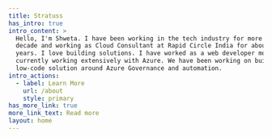 ```yaml
---
title: Stratuss
has_intro: true
intro_content: >
  Hello, I'm Shweta. I have been working in the tech industry for more than a
  decade and working as Cloud Consultant at Rapid Circle India for about 7
  years. I love building solutions. I have worked as a web developer mostly and
  currently working extensively with Azure. We have been working on building a
  low-code solution around Azure Governance and automation.
intro_actions:
  - label: Learn More
    url: /about
    style: primary
has_more_link: true
more_link_text: Read more
layout: home
---
```

